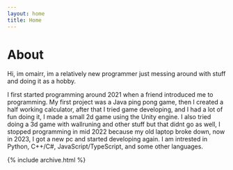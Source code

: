 ```yaml
---
layout: home
title: Home
---
```


# About

Hi, im omairr, im a relatively new programmer just messing around with stuff and doing it as a hobby.

I first started programming around 2021 when a friend introduced me to programming. My first project was a <span>Java<span> ping pong game, then I created a half working calculator, after that I tried game developing, and I had a lot of fun doing it, I made a small 2d game using the Unity engine. I also tried doing a 3d game with wallruning and other stuff but that didnt go as well, I stopped programming in mid 2022 because my old laptop broke down, now in 2023, I got a new pc and started developing again. I am intrested in <span>Python<span>, <span>C++/C#<span>, <span>JavaScript/TypeScript<span>, and some other languages.


{% include archive.html %}

